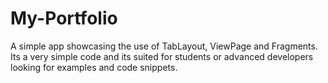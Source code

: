 # My-Portfolio

A simple app showcasing the use of TabLayout, ViewPage and Fragments. Its a very simple code and its suited for students or advanced developers looking for examples and code snippets. 

